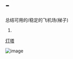 # -
总结可用的/稳定的飞机场(梯子)


1.
[灯塔
](https://dengta.xn--xhq8sm16c5ls.com/#/register?code=g8b9juQt)



![image](https://github.com/user-attachments/assets/d08892dd-e58b-489c-8e58-76d65e288287)
